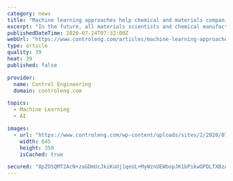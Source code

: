 ```yaml
---
category: news
title: "Machine learning approaches help chemical and materials companies"
excerpt: "In the future, all materials scientists and chemical manufacturing companies will have access to machine learning tools to enhance their R&D. Seamlessly int"
publishedDateTime: 2020-07-24T07:32:00Z
webUrl: "https://www.controleng.com/articles/machine-learning-approaches-help-chemical-and-materials-companies/"
type: article
quality: 39
heat: 39
published: false

provider:
  name: Control Engineering
  domain: controleng.com

topics:
  - Machine Learning
  - AI

images:
  - url: "https://www.controleng.com/wp-content/uploads/sites/2/2020/07/materials-1.jpg"
    width: 645
    height: 350
    isCached: true

secured: "8pZOSQMT2AcN+zaGDmUcJkiKuUj1qeUL+MyWznUEWbopJK1bPikwOPDLTXBzAxafY6VYOgvwcBuJ6xT2tWViJwSTfTEeIO1GH6Yz/M/ajEPk8L3h4+NGkE0B57TmwSK9VaV/fjFg6wUA/tU3/rJu6O8Mm28IWVwiH/CnGboGLHC4Dod/VF9CkZtxlO0lZoRxUGmvVWL2b5zJfl6Il6hust9x8l7hYubT4QIj4na/WsjmElwvDXZXhHBTfwwSPJvDV4ZP7QSsZvoxE9GdyAF/A0maUu6vU4/DXul4eYaSYtZLTUwwp+6sSvYzznxZJkVqyFlRtvGglzhpGevnQtnPKQ==;8+sW6UWZJao7+JakB8H94g=="
---
```


